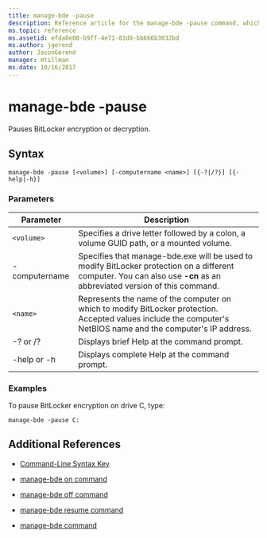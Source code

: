 ```yaml
---
title: manage-bde -pause
description: Reference article for the manage-bde -pause command, which pauses BitLocker encryption or decryption.
ms.topic: reference
ms.assetid: efda0e08-b9ff-4e71-83d8-bb666b3032bd
ms.author: jgerend
author: JasonGerend
manager: mtillman
ms.date: 10/16/2017
---
```


# manage-bde -pause

Pauses BitLocker encryption or decryption.

## Syntax

```
manage-bde -pause [<volume>] [-computername <name>] [{-?|/?}] [{-help|-h}]
```

### Parameters

| Parameter | Description |
| --------- | ----------- |
| `<volume>` | Specifies a drive letter followed by a colon, a volume GUID path, or a mounted volume. |
| -computername | Specifies that manage-bde.exe will be used to modify BitLocker protection on a different computer. You can also use **-cn** as an abbreviated version of this command. |
| `<name>` | Represents the name of the computer on which to modify BitLocker protection. Accepted values include the computer's NetBIOS name and the computer's IP address. |
| -? or /? | Displays brief Help at the command prompt. |
| -help or -h | Displays complete Help at the command prompt. |

### Examples

To pause BitLocker encryption on drive C, type:

```Output
manage-bde -pause C:
```

## Additional References

- [Command-Line Syntax Key](command-line-syntax-key.md)

- [manage-bde on command](manage-bde-on.md)

- [manage-bde off command](manage-bde-off.md)

- [manage-bde resume command](manage-bde-resume.md)

- [manage-bde command](manage-bde.md)
